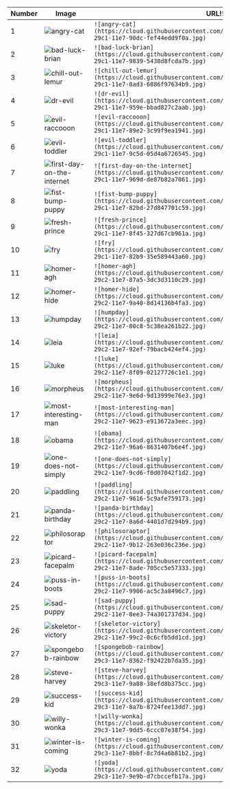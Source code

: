 | Number | Image                                                                                                                               | URL!!! !                                                                                                                                 |
|--------|-------------------------------------------------------------------------------------------------------------------------------------|---------------------------------------------------------------------------------------------------------------------------------------|
| 1      | ![angry-cat](https://cloud.githubusercontent.com/assets/16547949/25400569/064d7bc6-29c1-11e7-90dc-fef44edd9f0a.jpg)                 | `![angry-cat](https://cloud.githubusercontent.com/assets/16547949/25400569/064d7bc6-29c1-11e7-90dc-fef44edd9f0a.jpg)`                 |
| 2      | ![bad-luck-brian](https://cloud.githubusercontent.com/assets/16547949/25400743/8ae447a2-29c1-11e7-9839-5438d8fcda7b.jpg)            | `![bad-luck-brian](https://cloud.githubusercontent.com/assets/16547949/25400743/8ae447a2-29c1-11e7-9839-5438d8fcda7b.jpg)`            |
| 3      | ![chill-out-lemur](https://cloud.githubusercontent.com/assets/16547949/25400761/9c64ee82-29c1-11e7-8ad3-6886f97634b9.jpg)           | `![chill-out-lemur](https://cloud.githubusercontent.com/assets/16547949/25400761/9c64ee82-29c1-11e7-8ad3-6886f97634b9.jpg)`           |
| 4      | ![dr-evil](https://cloud.githubusercontent.com/assets/16547949/25400776/a776de7a-29c1-11e7-959e-bbad827c2aab.jpg)                   | `![dr-evil](https://cloud.githubusercontent.com/assets/16547949/25400776/a776de7a-29c1-11e7-959e-bbad827c2aab.jpg)`                   |
| 5      | ![evil-raccooon](https://cloud.githubusercontent.com/assets/16547949/25400793/b1104eee-29c1-11e7-89e2-3c99f9ea1941.jpg)             | `![evil-raccooon](https://cloud.githubusercontent.com/assets/16547949/25400793/b1104eee-29c1-11e7-89e2-3c99f9ea1941.jpg)`             |
| 6      | ![evil-toddler](https://cloud.githubusercontent.com/assets/16547949/25400815/c5847ecc-29c1-11e7-9c5d-05d4a6726545.jpg)              | `![evil-toddler](https://cloud.githubusercontent.com/assets/16547949/25400815/c5847ecc-29c1-11e7-9c5d-05d4a6726545.jpg)`              |
| 7      | ![first-day-on-the-internet](https://cloud.githubusercontent.com/assets/16547949/25400874/eca2ebce-29c1-11e7-969d-de87b82a7061.jpg) | `![first-day-on-the-internet](https://cloud.githubusercontent.com/assets/16547949/25400874/eca2ebce-29c1-11e7-969d-de87b82a7061.jpg)` |
| 8      | ![fist-bump-puppy](https://cloud.githubusercontent.com/assets/16547949/25400830/d1cd1bb2-29c1-11e7-82bd-27d847701c59.jpg)           | `![fist-bump-puppy](https://cloud.githubusercontent.com/assets/16547949/25400830/d1cd1bb2-29c1-11e7-82bd-27d847701c59.jpg)`           |
| 9      | ![fresh-prince](https://cloud.githubusercontent.com/assets/16547949/25400882/f44a7464-29c1-11e7-8f45-327d67cb961a.jpg)              | `![fresh-prince](https://cloud.githubusercontent.com/assets/16547949/25400882/f44a7464-29c1-11e7-8f45-327d67cb961a.jpg)`              |
| 10     | ![fry](https://cloud.githubusercontent.com/assets/16547949/25400891/fb18941a-29c1-11e7-82b9-35e589443a60.jpg)                       | `![fry](https://cloud.githubusercontent.com/assets/16547949/25400891/fb18941a-29c1-11e7-82b9-35e589443a60.jpg)`                       |
| 11     | ![homer-agh](https://cloud.githubusercontent.com/assets/16547949/25400895/02672eca-29c2-11e7-87a5-3dc3d3110c29.jpg)                 | `![homer-agh](https://cloud.githubusercontent.com/assets/16547949/25400895/02672eca-29c2-11e7-87a5-3dc3d3110c29.jpg)`                 |
| 12     | ![homer-hide](https://cloud.githubusercontent.com/assets/16547949/25400902/0a553f14-29c2-11e7-9a40-8d14136b4fa3.jpg)                | `![homer-hide](https://cloud.githubusercontent.com/assets/16547949/25400902/0a553f14-29c2-11e7-9a40-8d14136b4fa3.jpg)`                |
| 13     | ![humpday](https://cloud.githubusercontent.com/assets/16547949/25400910/10641d9e-29c2-11e7-80c8-5c38ea261b22.jpg)                   | `![humpday](https://cloud.githubusercontent.com/assets/16547949/25400910/10641d9e-29c2-11e7-80c8-5c38ea261b22.jpg)`                   |
| 14     | ![leia](https://cloud.githubusercontent.com/assets/16547949/25400918/17c5d2e4-29c2-11e7-92ef-79bacb424ef4.jpg)                      | `![leia](https://cloud.githubusercontent.com/assets/16547949/25400918/17c5d2e4-29c2-11e7-92ef-79bacb424ef4.jpg)`                      |
| 15     | ![luke](https://cloud.githubusercontent.com/assets/16547949/25400950/3a263b30-29c2-11e7-8f09-02127726c1e1.jpg)                      | `![luke](https://cloud.githubusercontent.com/assets/16547949/25400950/3a263b30-29c2-11e7-8f09-02127726c1e1.jpg)`                      |
| 16     | ![morpheus](https://cloud.githubusercontent.com/assets/16547949/25400958/410316ee-29c2-11e7-9e6d-9d13999e76e3.jpg)                  | `![morpheus](https://cloud.githubusercontent.com/assets/16547949/25400958/410316ee-29c2-11e7-9e6d-9d13999e76e3.jpg)`                  |
| 17     | ![most-interesting-man](https://cloud.githubusercontent.com/assets/16547949/25400967/47a9dd52-29c2-11e7-9623-e913672a3eec.jpg)      | `![most-interesting-man](https://cloud.githubusercontent.com/assets/16547949/25400967/47a9dd52-29c2-11e7-9623-e913672a3eec.jpg)`      |
| 18     | ![obama](https://cloud.githubusercontent.com/assets/16547949/25400972/4de67090-29c2-11e7-96a6-8631407b6e4f.jpg)                     | `![obama](https://cloud.githubusercontent.com/assets/16547949/25400972/4de67090-29c2-11e7-96a6-8631407b6e4f.jpg)`                     |
| 19     | ![one-does-not-simply](https://cloud.githubusercontent.com/assets/16547949/25400982/542b10d2-29c2-11e7-9cd6-f0d07042f1d2.jpg)       | `![one-does-not-simply](https://cloud.githubusercontent.com/assets/16547949/25400982/542b10d2-29c2-11e7-9cd6-f0d07042f1d2.jpg)`       |
| 20     | ![paddling](https://cloud.githubusercontent.com/assets/16547949/25400987/5bb3c4e8-29c2-11e7-9616-5c9afe759173.jpg)                  | `![paddling](https://cloud.githubusercontent.com/assets/16547949/25400987/5bb3c4e8-29c2-11e7-9616-5c9afe759173.jpg)`                  |
| 21     | ![panda-birthday](https://cloud.githubusercontent.com/assets/16547949/25400994/60f64804-29c2-11e7-8a6d-4401d7d294b9.jpg)            | `![panda-birthday](https://cloud.githubusercontent.com/assets/16547949/25400994/60f64804-29c2-11e7-8a6d-4401d7d294b9.jpg)`            |
| 22     | ![philosoraptor](https://cloud.githubusercontent.com/assets/16547949/25401001/66d677c6-29c2-11e7-9b12-263e036c236e.jpg)             | `![philosoraptor](https://cloud.githubusercontent.com/assets/16547949/25401001/66d677c6-29c2-11e7-9b12-263e036c236e.jpg)`             |
| 23     | ![picard-facepalm](https://cloud.githubusercontent.com/assets/16547949/25401008/6f0a5f0c-29c2-11e7-8ade-705cc5e57333.jpg)           | `![picard-facepalm](https://cloud.githubusercontent.com/assets/16547949/25401008/6f0a5f0c-29c2-11e7-8ade-705cc5e57333.jpg)`           |
| 24     | ![puss-in-boots](https://cloud.githubusercontent.com/assets/16547949/25401020/740dd682-29c2-11e7-9906-ac5c3a8496c7.jpg)             | `![puss-in-boots](https://cloud.githubusercontent.com/assets/16547949/25401020/740dd682-29c2-11e7-9906-ac5c3a8496c7.jpg)`             |
| 25     | ![sad-puppy](https://cloud.githubusercontent.com/assets/16547949/25401096/b9e619ee-29c2-11e7-8ee3-74a301737d34.jpg)                 | `![sad-puppy](https://cloud.githubusercontent.com/assets/16547949/25401096/b9e619ee-29c2-11e7-8ee3-74a301737d34.jpg)`                 |
| 26     | ![skeletor-victory](https://cloud.githubusercontent.com/assets/16547949/25401162/f580fadc-29c2-11e7-99c2-0c6cfb5dd1cd.jpg)          | `![skeletor-victory](https://cloud.githubusercontent.com/assets/16547949/25401162/f580fadc-29c2-11e7-99c2-0c6cfb5dd1cd.jpg)`          |
| 27     | ![spongebob-rainbow](https://cloud.githubusercontent.com/assets/16547949/25401179/038f12ee-29c3-11e7-8362-f92422b7da35.jpg)         | `![spongebob-rainbow](https://cloud.githubusercontent.com/assets/16547949/25401179/038f12ee-29c3-11e7-8362-f92422b7da35.jpg)`         |
| 28     | ![steve-harvey](https://cloud.githubusercontent.com/assets/16547949/25401187/0af0e288-29c3-11e7-9a88-38efd8b375cc.jpg)              | `![steve-harvey](https://cloud.githubusercontent.com/assets/16547949/25401187/0af0e288-29c3-11e7-9a88-38efd8b375cc.jpg)`              |
| 29     | ![success-kid](https://cloud.githubusercontent.com/assets/16547949/25401204/136e768c-29c3-11e7-8a7b-8724fee13dd7.jpg)               | `![success-kid](https://cloud.githubusercontent.com/assets/16547949/25401204/136e768c-29c3-11e7-8a7b-8724fee13dd7.jpg)`               |
| 30     | ![willy-wonka](https://cloud.githubusercontent.com/assets/16547949/25401209/19a78926-29c3-11e7-9dd5-6ccc07e38f54.jpg)               | `![willy-wonka](https://cloud.githubusercontent.com/assets/16547949/25401209/19a78926-29c3-11e7-9dd5-6ccc07e38f54.jpg)`               |
| 31     | ![winter-is-coming](https://cloud.githubusercontent.com/assets/16547949/25401218/203cc85a-29c3-11e7-8bbf-8c7d4a6b81b2.jpg)          | `![winter-is-coming](https://cloud.githubusercontent.com/assets/16547949/25401218/203cc85a-29c3-11e7-8bbf-8c7d4a6b81b2.jpg)`          |
| 32     | ![yoda](https://cloud.githubusercontent.com/assets/16547949/25401233/2c9215d8-29c3-11e7-9e9b-d7cbccefb17a.jpg)                      | `![yoda](https://cloud.githubusercontent.com/assets/16547949/25401233/2c9215d8-29c3-11e7-9e9b-d7cbccefb17a.jpg)`                      |
